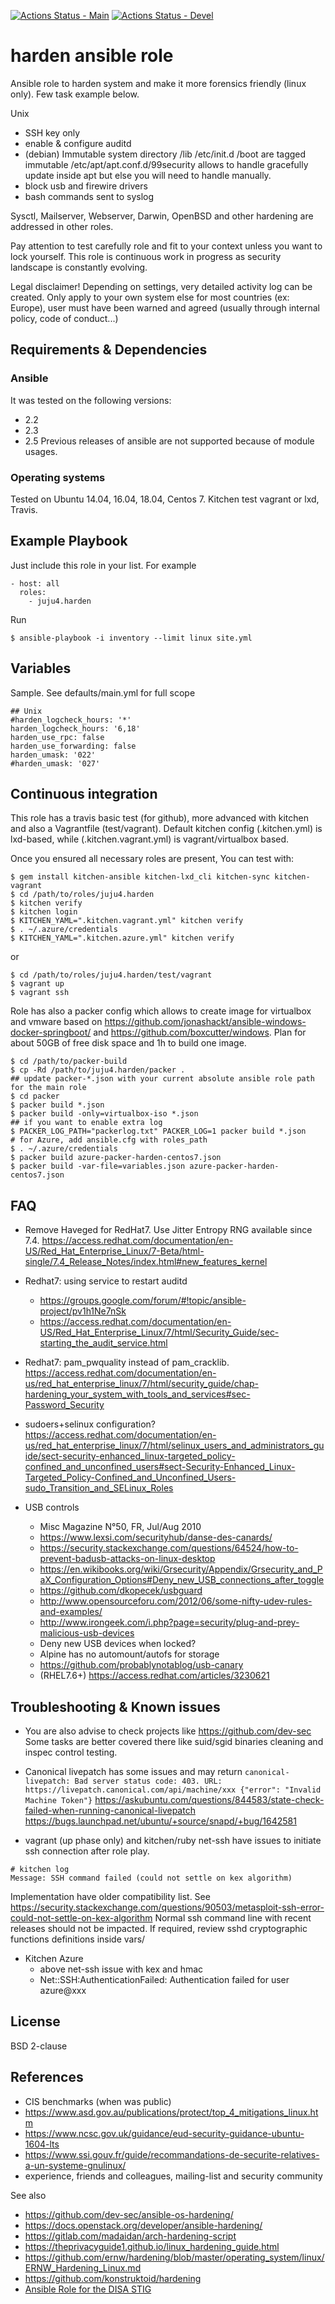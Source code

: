 [![Actions Status - Main](https://github.com/juju4/ansible-harden/workflows/AnsibleCI/badge.svg)](https://github.com/juju4/ansible-harden/actions?query=branch%3Amain)
[![Actions Status - Devel](https://github.com/juju4/ansible-harden/workflows/AnsibleCI/badge.svg?branch=devel)](https://github.com/juju4/ansible-harden/actions?query=branch%3Adevel)

# harden ansible role

Ansible role to harden system and make it more forensics friendly (linux only). Few task example below.

Unix
* SSH key only
* enable & configure auditd
* (debian) Immutable system directory
/lib /etc/init.d /boot are tagged immutable
/etc/apt/apt.conf.d/99security allows to handle gracefully update inside apt but else you will need to handle manually.
* block usb and firewire drivers
* bash commands sent to syslog

Sysctl, Mailserver, Webserver, Darwin, OpenBSD and other hardening are addressed in other roles.

Pay attention to test carefully role and fit to your context unless you want to lock yourself.
This role is continuous work in progress as security landscape is constantly evolving.

Legal disclaimer!
Depending on settings, very detailed activity log can be created.
Only apply to your own system else for most countries (ex: Europe), user must have been warned and agreed (usually through internal policy, code of conduct...)

## Requirements & Dependencies

### Ansible
It was tested on the following versions:
 * 2.2
 * 2.3
 * 2.5
Previous releases of ansible are not supported because of module usages.

### Operating systems

Tested on Ubuntu 14.04, 16.04, 18.04, Centos 7. Kitchen test vagrant or lxd, Travis.

## Example Playbook

Just include this role in your list.
For example

```
- host: all
  roles:
    - juju4.harden
```

Run
```
$ ansible-playbook -i inventory --limit linux site.yml
```

## Variables

Sample. See defaults/main.yml for full scope

```
## Unix
#harden_logcheck_hours: '*'
harden_logcheck_hours: '6,18'
harden_use_rpc: false
harden_use_forwarding: false
harden_umask: '022'
#harden_umask: '027'

```

## Continuous integration

This role has a travis basic test (for github), more advanced with kitchen and also a Vagrantfile (test/vagrant).
Default kitchen config (.kitchen.yml) is lxd-based, while (.kitchen.vagrant.yml) is vagrant/virtualbox based.

Once you ensured all necessary roles are present, You can test with:
```
$ gem install kitchen-ansible kitchen-lxd_cli kitchen-sync kitchen-vagrant
$ cd /path/to/roles/juju4.harden
$ kitchen verify
$ kitchen login
$ KITCHEN_YAML=".kitchen.vagrant.yml" kitchen verify
$ . ~/.azure/credentials
$ KITCHEN_YAML=".kitchen.azure.yml" kitchen verify
```
or
```
$ cd /path/to/roles/juju4.harden/test/vagrant
$ vagrant up
$ vagrant ssh
```

Role has also a packer config which allows to create image for virtualbox and vmware based on https://github.com/jonashackt/ansible-windows-docker-springboot/ and https://github.com/boxcutter/windows.
Plan for about 50GB of free disk space and 1h to build one image.
```
$ cd /path/to/packer-build
$ cp -Rd /path/to/juju4.harden/packer .
## update packer-*.json with your current absolute ansible role path for the main role
$ cd packer
$ packer build *.json
$ packer build -only=virtualbox-iso *.json
## if you want to enable extra log
$ PACKER_LOG_PATH="packerlog.txt" PACKER_LOG=1 packer build *.json
# for Azure, add ansible.cfg with roles_path
$ . ~/.azure/credentials
$ packer build azure-packer-harden-centos7.json
$ packer build -var-file=variables.json azure-packer-harden-centos7.json
```

## FAQ

* Remove Haveged for RedHat7. Use Jitter Entropy RNG available since 7.4.
https://access.redhat.com/documentation/en-US/Red_Hat_Enterprise_Linux/7-Beta/html-single/7.4_Release_Notes/index.html#new_features_kernel

* Redhat7: using service to restart auditd
  * https://groups.google.com/forum/#!topic/ansible-project/pv1h1Ne7nSk
  * https://access.redhat.com/documentation/en-US/Red_Hat_Enterprise_Linux/7/html/Security_Guide/sec-starting_the_audit_service.html

* Redhat7: pam_pwquality instead of pam_cracklib.
https://access.redhat.com/documentation/en-us/red_hat_enterprise_linux/7/html/security_guide/chap-hardening_your_system_with_tools_and_services#sec-Password_Security

* sudoers+selinux configuration?
https://access.redhat.com/documentation/en-us/red_hat_enterprise_linux/7/html/selinux_users_and_administrators_guide/sect-security-enhanced_linux-targeted_policy-confined_and_unconfined_users#sect-Security-Enhanced_Linux-Targeted_Policy-Confined_and_Unconfined_Users-sudo_Transition_and_SELinux_Roles

* USB controls
  * Misc Magazine N°50, FR, Jul/Aug 2010
  * https://www.lexsi.com/securityhub/danse-des-canards/
  * https://security.stackexchange.com/questions/64524/how-to-prevent-badusb-attacks-on-linux-desktop
  * https://en.wikibooks.org/wiki/Grsecurity/Appendix/Grsecurity_and_PaX_Configuration_Options#Deny_new_USB_connections_after_toggle
  * https://github.com/dkopecek/usbguard
  * http://www.opensourceforu.com/2012/06/some-nifty-udev-rules-and-examples/
  * http://www.irongeek.com/i.php?page=security/plug-and-prey-malicious-usb-devices
  * Deny new USB devices when locked?
  * Alpine has no automount/autofs for storage
  * https://github.com/probablynotablog/usb-canary
  * (RHEL7.6+) https://access.redhat.com/articles/3230621

## Troubleshooting & Known issues

* You are also advise to check projects like https://github.com/dev-sec
Some tasks are better covered there like suid/sgid binaries cleaning and inspec control testing.

* Canonical livepatch has some issues and may return ```canonical-livepatch: Bad server status code: 403. URL: https://livepatch.canonical.com/api/machine/xxx {"error": "Invalid Machine Token"}```
https://askubuntu.com/questions/844583/state-check-failed-when-running-canonical-livepatch
https://bugs.launchpad.net/ubuntu/+source/snapd/+bug/1642581

* vagrant (up phase only) and kitchen/ruby net-ssh have issues to initiate ssh connection after role play.
```
# kitchen log
Message: SSH command failed (could not settle on kex algorithm)
```
Implementation have older compatibility list. See
https://security.stackexchange.com/questions/90503/metasploit-ssh-error-could-not-settle-on-kex-algorithm
Normal ssh command line with recent releases should not be impacted. If required, review sshd cryptographic functions definitions inside vars/

* Kitchen Azure
  * above net-ssh issue with kex and hmac
  * Net::SSH:AuthenticationFailed: Authentication failed for user azure@xxx

## License

BSD 2-clause

## References

* CIS benchmarks (when was public)
* https://www.asd.gov.au/publications/protect/top_4_mitigations_linux.htm
* https://www.ncsc.gov.uk/guidance/eud-security-guidance-ubuntu-1604-lts
* https://www.ssi.gouv.fr/guide/recommandations-de-securite-relatives-a-un-systeme-gnulinux/
* experience, friends and colleagues, mailing-list and security community

See also
* https://github.com/dev-sec/ansible-os-hardening/
* https://docs.openstack.org/developer/ansible-hardening/
* https://gitlab.com/madaidan/arch-hardening-script
* https://theprivacyguide1.github.io/linux_hardening_guide.html
* https://github.com/ernw/hardening/blob/master/operating_system/linux/ERNW_Hardening_Linux.md
* https://github.com/konstruktoid/hardening
* [Ansible Role for the DISA STIG](https://www.ansible.com/security-stig)
